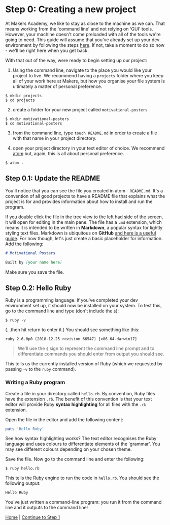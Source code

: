 # Step 0: Creating a new project
At Makers Academy, we like to stay as close to the machine as we can.  That means working from the 'command line' and not relying on 'GUI' tools.  However, your machine doesn't come preloaded with all of the tools we're going to need. This guide will assume that you've already set up your dev environment by following the steps [here](http://preparetocode.io). If not, take a moment to do so now - we'll be right here when you get back.

With that out of the way, were ready to begin setting up our project:

1. Using the command line, navigate to the place you would like your project to live. We recommend having a `projects` folder where you keep all of your work here at Makers, but how you organise your file system is ultimately a matter of personal preference.

```
$ mkdir projects
$ cd projects
```

2. create a folder for your new project called `motivational-posters`
```
$ mkdir motivational-posters
$ cd motivational-posters
```

3. from the command line, type `touch README.md` in order to create a file with that name in your project directory.

4. open your project directory in your text editor of choice.  We recommend [atom](https://atom.io/) but, again, this is all about personal preference.
```
$ atom .
```

## Step 0.1: Update the README
You'll notice that you can see the file you created in atom - `README.md`.  It's a convention of all good projects to have a README file that explains what the project is for and provides information about how to install and run the program.

If you double click the file in the tree view to the left had side of the screen, it will open for editing in the main pane.  The file has a `.md` extension, which means it is intended to be written in **Markdown**, a popular syntax for lightly styling text files.  Markdown is ubiquitous on **GitHub** [and here is a useful guide](https://guides.github.com/features/mastering-markdown/).  For now though, let's just create a basic placeholder for information.  Add the following:

```markdown
# Motivational Posters

Built by [your name here]
```

Make sure you save the file.

## Step 0.2: Hello Ruby
Ruby is a programming language. If you've completed your dev environment set up, it should now be installed on your system. To test this, go to the command line and type (don't include the `$`):

```
$ ruby -v
```

(...then hit return to enter it.) You should see something like this:

```
ruby 2.6.0p0 (2018-12-25 revision 66547) [x86_64-darwin17]
```

> We'll use the `$` sign to represent the command line prompt and to differentiate commands you should enter from output you should see.

This tells us the currently installed version of Ruby (which we requested by passing `-v` to the `ruby` command).

### Writing a Ruby program
Create a file in your directory called `hello.rb`.  By convention, Ruby files have the extension `.rb`.  The benefit of this convention is that your text editor will provide Ruby **syntax highlighting** for all files with the `.rb` extension.

Open the file in the editor and add the following content:
```ruby
puts 'Hello Ruby'
```

See how syntax highlighting works?  The text editor recognises the Ruby language and uses colours to differentiate elements of the 'grammar'.  You may see different colours depending on your chosen theme.

Save the file.  Now go to the command line and enter the following:

```
$ ruby hello.rb
```

This tells the Ruby engine to run the code in `hello.rb`.  You should see the following output:

```
Hello Ruby
```

You've just written a command-line program: you run it from the command line and it outputs to the command line!

[Home](/) | [Continue to Step 1](/steps/1.md)
